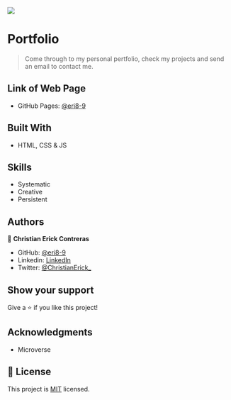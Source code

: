 
![](https://img.shields.io/badge/Microverse-blueviolet)

# Portfolio

> Come through to my personal pertfolio, check my projects and send an email to contact me.

<!-- <div align="center"><img src="./SS/app-screenshot.png" width="300"/></div> -->

## Link of Web Page

- GitHub Pages: [@eri8-9](https://eri8-9.github.io/Portfolio/)

## Built With

- HTML, CSS & JS

## Skills

  - Systematic
  - Creative
  - Persistent

## Authors

👤 **Christian Erick Contreras**

- GitHub: [@eri8-9](https://github.com/eri8-9)
- Linkedin: [LinkedIn](https:linkedin.com/in/christian-erick-contreras-9945b820b)
- Twitter: [@ChristianErick_](https://twitter.com/ChristianErick_)

## Show your support

Give a ⭐️ if you like this project!

## Acknowledgments

- Microverse

## 📝 License

This project is [MIT](./MIT.md) licensed.